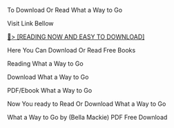 To Download Or Read What a Way to Go

Visit Link Bellow

<a href="https://uk.ebookarea.xyz/?book=B0CVKPCGLD">📖&gt; [READING NOW AND EASY TO DOWNLOAD]</a>

Here You Can Download Or Read Free Books

Reading What a Way to Go

Download What a Way to Go

PDF/Ebook What a Way to Go

Now You ready to Read Or Download What a Way to Go

What a Way to Go by (Bella Mackie) PDF Free Download
